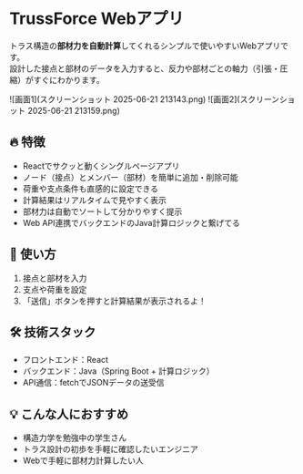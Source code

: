 # TrussForce Webアプリ

トラス構造の**部材力を自動計算**してくれるシンプルで使いやすいWebアプリです。  
設計した接点と部材のデータを入力すると、反力や部材ごとの軸力（引張・圧縮）がすぐにわかります。  


![画面1](スクリーンショット 2025-06-21 213143.png)
![画面2](スクリーンショット 2025-06-21 213159.png)

## 🔥 特徴

- Reactでサクッと動くシングルページアプリ
- ノード（接点）とメンバー（部材）を簡単に追加・削除可能
- 荷重や支点条件も直感的に設定できる
- 計算結果はリアルタイムで見やすく表示
- 部材力は自動でソートして分かりやすく提示
- Web API連携でバックエンドのJava計算ロジックと繋げてる

## 🚀 使い方

1. 接点と部材を入力  
2. 支点や荷重を設定  
3. 「送信」ボタンを押すと計算結果が表示されるよ！  

## 🛠️ 技術スタック

- フロントエンド：React  
- バックエンド：Java（Spring Boot + 計算ロジック）  
- API通信：fetchでJSONデータの送受信  

## 💡 こんな人におすすめ

- 構造力学を勉強中の学生さん  
- トラス設計の初歩を手軽に確認したいエンジニア  
- Webで手軽に部材力計算したい人  
